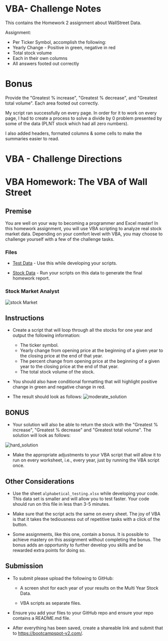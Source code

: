 # VBA- Challenge Notes
This contains the Homework 2 assignment about WallStreet Data.

Assignment:
*  Per Ticker Symbol, accomplish the following: 
*  Yearly Change - Positive in green, negative in red
*  Total stock volume 
*  Each in their own columns
*  All answers footed out correctly

Bonus
======================================================
Provide the "Greatest % increase", "Greatest % decrease", and "Greatest total volume". 
Each area footed out correctly.

My script ran successfully on every page.  In order for it to work on every page,
I had to create a process to solve a divide by 0 problem presented by some of the data 
(PLNT stock which had all zero numbers).

I also added headers, formated columns & some cells to make the summaries easier to read.


# VBA - Challenge Directions

# VBA Homework: The VBA of Wall Street

## Premise

You are well on your way to becoming a programmer and Excel master! In this homework assignment, you will use VBA scripting to analyze real stock market data. Depending on your comfort level with VBA, you may choose to challenge yourself with a few of the challenge tasks.

### Files

* [Test Data](Resources/alphabetical_testing.xlsx) - Use this while developing your scripts.

* [Stock Data](Resources/Multiple_year_stock_data.xlsx) - Run your scripts on this data to generate the final homework report.

### Stock Market Analyst

![stock Market](Images/stockmarket.jpg)

## Instructions

* Create a script that will loop through all the stocks for one year and output the following information:

  * The ticker symbol.
  * Yearly change from opening price at the beginning of a given year to the closing price at the end of that year.
  * The percent change from opening price at the beginning of a given year to the closing price at the end of that year.
  * The total stock volume of the stock.

* You should also have conditional formatting that will highlight positive change in green and negative change in red.

* The result should look as follows:
![moderate_solution](Images/moderate_solution.png)

## BONUS

* Your solution will also be able to return the stock with the "Greatest % increase", "Greatest % decrease" and "Greatest total volume". The solution will look as follows:

![hard_solution](Images/hard_solution.png)

* Make the appropriate adjustments to your VBA script that will allow it to run on every worksheet, i.e., every year, just by running the VBA script once.

## Other Considerations

* Use the sheet `alphabetical_testing.xlsx` while developing your code. This data set is smaller and will allow you to test faster. Your code should run on this file in less than 3-5 minutes.

* Make sure that the script acts the same on every sheet. The joy of VBA is that it takes the tediousness out of repetitive tasks with a click of the button.

* Some assignments, like this one, contain a bonus. It is possible to achieve mastery on this assignment without completing the bonus. The bonus adds an opportunity to further develop you skills and be rewarded extra points for doing so.

## Submission

* To submit please upload the following to GitHub:

  * A screen shot for each year of your results on the Multi Year Stock Data.

  * VBA scripts as separate files.

* Ensure you add your files to your GitHub repo and ensure your repo contains a README.md file.

* After everything has been saved, create a shareable link and submit that to <https://bootcampspot-v2.com/>.
